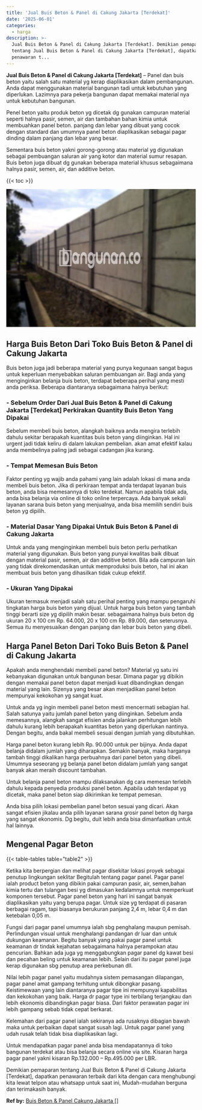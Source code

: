 ```yaml
---
title: 'Jual Buis Beton & Panel di Cakung Jakarta [Terdekat]'
date: '2025-06-01'
categories:
  - harga
description: >-
  Jual Buis Beton & Panel di Cakung Jakarta [Terdekat]. Demikian pemaparan
  tentang Jual Buis Beton & Panel di Cakung Jakarta [Terdekat], dapatkan
  penawaran t...
---
```


**Jual Buis Beton & Panel di Cakung Jakarta \[Terdekat\]** – Panel dan buis beton yaitu salah satu material yg kerap diaplikasikan dalam pembangunan. Anda dapat menggunakan material bangunan tadi untuk kebutuhan yang diperlukan. Lazimnya para pekerja bangunan dapat memakai material nya untuk kebutuhan bangunan.

Penel beton yaitu produk beton yg dicetak dg gunakan campuran material seperti halnya pasir, semen, air dan tambahan bahan kimia untuk membuahkan panel beton. panjang dan lebar yang dibuat yang cocok dengan standard dan umumnya panel beton diaplikasikan sebagai pagar dinding dalam panjang dan lebar yang besar.

Sementara buis beton yakni gorong-gorong atau material yg digunakan sebagai pembuangan saluran air yang kotor dan material sumur resapan. Buis beton juga dibuat dg gunakan beberapa material khusus sebagaimana halnya pasir, semen, air, dan additive beton.

{{< toc >}}

![Jual Buis Beton & Panel di Cakung Jakarta [Terdekat]](/images/jual-panel-buis-beton-murah-37.png)

## Harga Buis Beton Dari Toko Buis Beton & Panel di Cakung Jakarta

Buis beton juga jadi beberapa material yang punya kegunaan sangat bagus untuk keperluan menyebabkan saluran pembuangan air. Bagi anda yang menginginkan belanja buis beton, terdapat beberapa perihal yang mesti anda periksa. Beberapa diantaranya sebagaimana halnya berikut:

### \- Sebelum Order Dari Jual Buis Beton & Panel di Cakung Jakarta \[Terdekat\] Perkirakan Quantity Buis Beton Yang Dipakai

Sebelum membeli buis beton, alangkah baiknya anda mengira terlebih dahulu sekitar berapakah kuantitas buis beton yang diinginkan. Hal ini urgent jadi tidak keliru di dalam lakukan pembelian. akan amat efektif kalau anda membelinya paling jadi sebagai cadangan jika kurang.

### \- Tempat Memesan Buis Beton

Faktor penting yg wajib anda pahami yang lain adalah lokasi di mana anda membeli buis beton. Jika di perkiraan tempat anda terdapat layanan buis beton, anda bisa memesannya di toko terdekat. Namun apabila tidak ada, anda bisa belanja via online di toko online terpercaya. Ada banyak sekali layanan sarana buis beton yang menjualnya, anda bisa memilih sendiri buis beton yg dipilih.

### \- Material Dasar Yang Dipakai Untuk Buis Beton & Panel di Cakung Jakarta

Untuk anda yang menginginkan membeli buis beton perlu perhatikan material yang digunakan. Buis beton yang punyai kwalitas baik dibuat dengan material pasir, semen, air dan additive beton. Bila ada campuran lain yang tidak direkomendasikan untuk memproduksi buis beton, hal ini akan membuat buis beton yang dihasilkan tidak cukup efektif.

### \- Ukuran Yang Dipakai

Ukuran termasuk menjadi salah satu perihal penting yang mampu pengaruhi tingkatan harga buis beton yang dijual. Untuk harga buis beton yang tambah tinggi berarti size yg dipilih makin besar. sebagaimana halnya buis beton dg ukuran 20 x 100 cm Rp. 64.000, 20 x 100 cm Rp. 89.000, dan seterusnya. Semua itu menyesuaikan dengan panjang dan lebar buis beton yang dibeli.

## Harga Panel Beton Dari Toko Buis Beton & Panel di Cakung Jakarta

Apakah anda menghendaki membeli panel beton? Material yg satu ini kebanyakan digunakan untuk bangunan besar. Dimana pagar yg dibikin dengan memakai panel beton dapat menjadi kuat dibandingkan dengan material yang lain. Sizenya yang besar akan menjadikan panel beton mempunyai kekokohan yg sangat kuat.

Untuk anda yg ingin membeli panel beton mesti mencermati sebagian hal. Salah satunya yaitu jumlah panel beton yang diinginkan. Sebelum anda memesannya, alangkah sangat efisien anda jalankan perhitungan lebih dahulu kurang lebih berapakah kuantitas beton yang diperlukan nantinya. Dengan begitu, anda bakal membeli sesuai dengan jumlah yang dibutuhkan.

Harga panel beton kurang lebih Rp. 90.000 untuk per bijinya. Anda dapat belanja didalam jumlah yang diharapkan. Semakin banyak, maka harganya tambah tinggi dikalikan harga perbuahnya dari panel beton yang dibeli. Umumnya seseorang yg belanja panel beton didalam jumlah yang sangat banyak akan meraih discount tambahan.

Untuk belanja panel beton mampu dilaksanakan dg cara memesan terlebih dahulu kepada penyedia produksi panel beton. Apabila udah terdapat yg dicetak, maka panel beton siap dikirimkan ke tempat pemesan.

Anda bisa pilih lokasi pembelian panel beton sesuai yang dicari. Akan sangat efisien jikalau anda pilih layanan sarana grosir panel beton dg harga yang sangat ekonomis. Dg begitu, duit lebih anda bisa dimanfaatkan untuk hal lainnya.

## Mengenal Pagar Beton

{{< table-tables table="table2" >}}

Ketika kita berpergian dan melihat pagar disekitar lokasi proyek sebagai penutup lingkungan seklitar Begitulah tentang pagar panel. Pagar panel ialah product beton yang dibikin pakai campuran pasir, air, semen,bahan kimia tertu dan tulangan besi yg dimasukan kedalamnya untuk memperkuat komponen tersebut. Pagar panel beton yang hari ini sangat banyak diaplikasikan yaitu yang berupa pagar. Untuk size yg terdapat di pasaran berbagai ragam, tapi biasanya berukuran panjang 2,4 m, lebar 0,4 m dan ketebalan 0,05 m.

Fungsi dari pagar panel umumnya ialah sbg penghalang maupun pemisah. Perlindungan visual untuk menghalangi pandangan dr luar dan untuk dukungan keamanan. Begitu banyak yang pakai pagar panel untuk keamanan dr tindak kejahatan sebagaimana halnya perampokan atau pencurian. Bahkan ada juga yg menggabungkan pagar panel dg kawat besi dan pecahan beling untuk keamanan lebih. Selain dari itu pagar panel juga kerap digunakan sbg penutup area perkebunan dll.

Nilai lebih pagar panel yaitu mudahnya sistem pemasangan dilapangan, pagar panel amat gampang terhitung untuk dibongkar pasang. Keistimewaan yang lain diantaranya pagar tipe ini mempunyai kapabilitas dan kekokohan yang baik. Harga dr pagar type ini terbilang terjangkau dan lebih ekonomis dibandingkan pagar biasa. Dari faktor perawatan pagar ini lebih gampang sebab tidak cepat berkarat.

Kelemahan dari pagar panel ialah sekiranya ada rusaknya dibagian bawah maka untuk perbaikan dapat sangat susah lagi. Untuk pagar panel yang udah rusak telah tidak bisa diaplikasikan lagi.

Untuk mendapatkan pagar panel anda bisa mendapatannya di toko bangunan terdekat atau bisa belanja secara online via site. Kisaran harga pagar panel yakni kisaran Rp.132.000 – Rp.495.000 per LBR.

Demikian pemaparan tentang Jual Buis Beton & Panel di Cakung Jakarta \[Terdekat\], dapatkan penawaran terbaik dari kita dengan cara menghubungi kita lewat telpon atau whatsapp untuk saat ini, Mudah-mudahan berguna dan terimakasih banyak.

**Ref by:** [Buis Beton & Panel Cakung Jakarta []](https://id.wikipedia.org/wiki/Buis)
